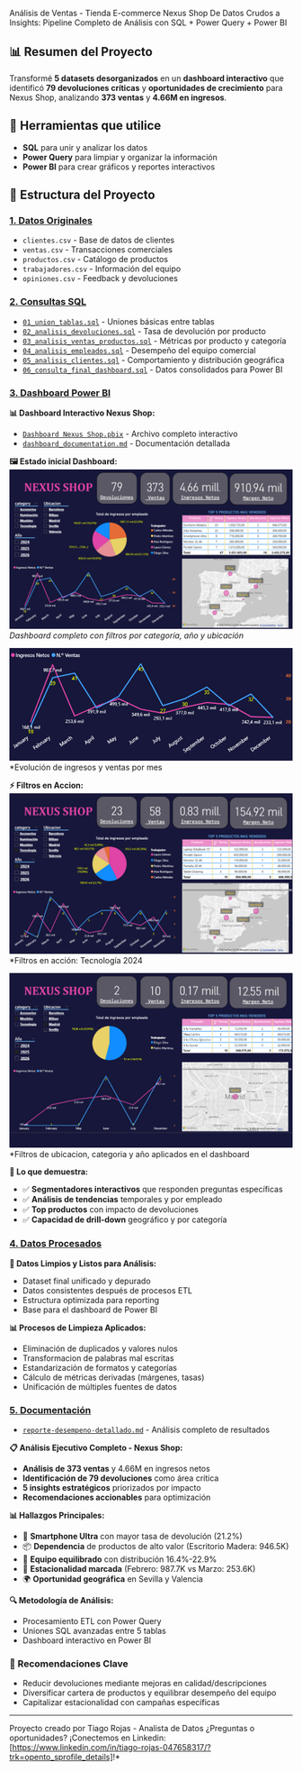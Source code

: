 
Análisis de Ventas - Tienda E-commerce Nexus Shop
De Datos Crudos a Insights: Pipeline Completo de Análisis con SQL + Power Query + Power BI

## 📊 Resumen del Proyecto
Transformé **5 datasets desorganizados** en un **dashboard interactivo** que identificó **79 devoluciones críticas** y **oportunidades de crecimiento** para Nexus Shop, analizando **373 ventas** y **4.66M en ingresos**.


## 🔧 Herramientas que utilice
- **SQL** para unir y analizar los datos
- **Power Query** para limpiar y organizar la información  
- **Power BI** para crear gráficos y reportes interactivos

## 📁 Estructura del Proyecto

### [1. Datos Originales](https://github.com/tiagorojas7/Analisis-de-ventas-Tienda-Ecommerce-Nexus-Shop-/tree/main/%3A%201-datos-crudos)
- `clientes.csv` - Base de datos de clientes
- `ventas.csv` - Transacciones comerciales
- `productos.csv` - Catálogo de productos
- `trabajadores.csv` - Información del equipo
- `opiniones.csv` - Feedback y devoluciones

### [2. Consultas SQL](https://github.com/tiagorojas7/Analisis-de-ventas-Tienda-Ecommerce-Nexus-Shop-/tree/main/2-sql-queries)
- [`01_union_tablas.sql`](2-sql-queries/01_union_tablas.sql) - Uniones básicas entre tablas
- [`02_analisis_devoluciones.sql`](2-sql-queries/02_analisis_devoluciones.sql) - Tasa de devolución por producto
- [`03_analisis_ventas_productos.sql`](2-sql-queries/03_analisis_ventas_productos.sql) - Métricas por producto y categoría
- [`04_analisis_empleados.sql`](2-sql-queries/04_analisis_empleados.sql) - Desempeño del equipo comercial
- [`05_analisis_clientes.sql`](2-sql-queries/05_analisis_clientes.sql) - Comportamiento y distribución geográfica
- [`06_consulta_final_dashboard.sql`](2-sql-queries/06_consulta_final_dashboard.sql) - Datos consolidados para Power BI

### [3. Dashboard Power BI](https://github.com/tiagorojas7/Analisis-de-ventas-Tienda-Ecommerce-Nexus-Shop-/tree/main/3-power-bi)
**📊 Dashboard Interactivo Nexus Shop:**
- [`Dashboard Nexus Shop.pbix`](https://github.com/tiagorojas7/Analisis-de-ventas-Tienda-Ecommerce-Nexus-Shop-/blob/main/3-power-bi/Dashboard%20Nexus%20Shop.pbix) - Archivo completo interactivo
- [`dashboard_documentation.md`](https://github.com/tiagorojas7/Analisis-de-ventas-Tienda-Ecommerce-Nexus-Shop-/blob/main/3-power-bi/dashboard_documentation.md) - Documentación detallada

**🖼️ Estado inicial Dashboard:**
![Vista General](3-power-bi/01_dashboard_completo.png)
*Dashboard completo con filtros por categoría, año y ubicación*

![Tendencias Mensuales](3-power-bi/02_tendencias_mensuales.png)  
*Evolución de ingresos y ventas por mes 

**⚡ Filtros en Accion:**
![Análisis Específico](3-power-bi/04_filtros_interactivos.png)
*Filtros en acción: Tecnología 2024 

![Análisis Específico](3-power-bi/04_filtros_interactivos_2.png)
*Filtros de ubicacion, categoria y año aplicados en el dashboard 

**🔧 Lo que demuestra:**
- ✅ **Segmentadores interactivos** que responden preguntas específicas
- ✅ **Análisis de tendencias** temporales y por empleado
- ✅ **Top productos** con impacto de devoluciones
- ✅ **Capacidad de drill-down** geográfico y por categoría

### [4. Datos Procesados](https://github.com/tiagorojas7/Analisis-de-ventas-Tienda-Ecommerce-Nexus-Shop-/tree/main/4_datos_procesados)

**🧹 Datos Limpios y Listos para Análisis:**
- Dataset final unificado y depurado
- Datos consistentes después de procesos ETL
- Estructura optimizada para reporting
- Base para el dashboard de Power BI

**📊 Procesos de Limpieza Aplicados:**
- Eliminación de duplicados y valores nulos
- Transformacion de palabras mal escritas
- Estandarización de formatos y categorías
- Cálculo de métricas derivadas (márgenes, tasas)
- Unificación de múltiples fuentes de datos

### [5. Documentación](https://github.com/tiagorojas7/Analisis-de-ventas-Tienda-Ecommerce-Nexus-Shop-/blob/main/Reporte/reporte-desempeno-detallado.md)
- [`reporte-desempeno-detallado.md`](5-documentacion/reporte-desempeno-detallado.md) - Análisis completo de resultados

**📋 Análisis Ejecutivo Completo - Nexus Shop:**

- **Análisis de 373 ventas** y 4.66M en ingresos netos
- **Identificación de 79 devoluciones** como área crítica
- **5 insights estratégicos** priorizados por impacto
- **Recomendaciones accionables** para optimización

**📊 Hallazgos Principales:**
- 🚨 **Smartphone Ultra** con mayor tasa de devolución (21.2%)
- 📦 **Dependencia** de productos de alto valor (Escritorio Madera: 946.5K)
- 👥 **Equipo equilibrado** con distribución 16.4%-22.9%
- 📅 **Estacionalidad marcada** (Febrero: 987.7K vs Marzo: 253.6K)
- 🌍 **Oportunidad geográfica** en Sevilla y Valencia

**🔍 Metodología de Análisis:**
- Procesamiento ETL con Power Query
- Uniones SQL avanzadas entre 5 tablas
- Dashboard interactivo en Power BI

### 🚀 Recomendaciones Clave
- Reducir devoluciones mediante mejoras en calidad/descripciones
- Diversificar cartera de productos y equilibrar desempeño del equipo
- Capitalizar estacionalidad con campañas específicas

---
Proyecto creado por Tiago Rojas - Analista de Datos
¿Preguntas o oportunidades? ¡Conectemos en Linkedin:[https://www.linkedin.com/in/tiago-rojas-047658317/?trk=opento_sprofile_details]!*
